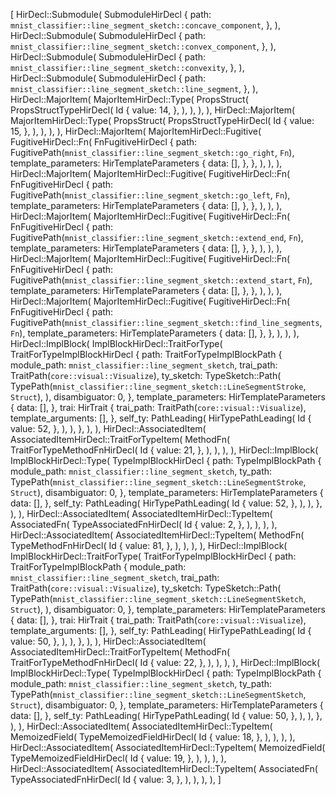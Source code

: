 [
    HirDecl::Submodule(
        SubmoduleHirDecl {
            path: `mnist_classifier::line_segment_sketch::concave_component`,
        },
    ),
    HirDecl::Submodule(
        SubmoduleHirDecl {
            path: `mnist_classifier::line_segment_sketch::convex_component`,
        },
    ),
    HirDecl::Submodule(
        SubmoduleHirDecl {
            path: `mnist_classifier::line_segment_sketch::convexity`,
        },
    ),
    HirDecl::Submodule(
        SubmoduleHirDecl {
            path: `mnist_classifier::line_segment_sketch::line_segment`,
        },
    ),
    HirDecl::MajorItem(
        MajorItemHirDecl::Type(
            PropsStruct(
                PropsStructTypeHirDecl(
                    Id {
                        value: 14,
                    },
                ),
            ),
        ),
    ),
    HirDecl::MajorItem(
        MajorItemHirDecl::Type(
            PropsStruct(
                PropsStructTypeHirDecl(
                    Id {
                        value: 15,
                    },
                ),
            ),
        ),
    ),
    HirDecl::MajorItem(
        MajorItemHirDecl::Fugitive(
            FugitiveHirDecl::Fn(
                FnFugitiveHirDecl {
                    path: FugitivePath(`mnist_classifier::line_segment_sketch::go_right`, `Fn`),
                    template_parameters: HirTemplateParameters {
                        data: [],
                    },
                },
            ),
        ),
    ),
    HirDecl::MajorItem(
        MajorItemHirDecl::Fugitive(
            FugitiveHirDecl::Fn(
                FnFugitiveHirDecl {
                    path: FugitivePath(`mnist_classifier::line_segment_sketch::go_left`, `Fn`),
                    template_parameters: HirTemplateParameters {
                        data: [],
                    },
                },
            ),
        ),
    ),
    HirDecl::MajorItem(
        MajorItemHirDecl::Fugitive(
            FugitiveHirDecl::Fn(
                FnFugitiveHirDecl {
                    path: FugitivePath(`mnist_classifier::line_segment_sketch::extend_end`, `Fn`),
                    template_parameters: HirTemplateParameters {
                        data: [],
                    },
                },
            ),
        ),
    ),
    HirDecl::MajorItem(
        MajorItemHirDecl::Fugitive(
            FugitiveHirDecl::Fn(
                FnFugitiveHirDecl {
                    path: FugitivePath(`mnist_classifier::line_segment_sketch::extend_start`, `Fn`),
                    template_parameters: HirTemplateParameters {
                        data: [],
                    },
                },
            ),
        ),
    ),
    HirDecl::MajorItem(
        MajorItemHirDecl::Fugitive(
            FugitiveHirDecl::Fn(
                FnFugitiveHirDecl {
                    path: FugitivePath(`mnist_classifier::line_segment_sketch::find_line_segments`, `Fn`),
                    template_parameters: HirTemplateParameters {
                        data: [],
                    },
                },
            ),
        ),
    ),
    HirDecl::ImplBlock(
        ImplBlockHirDecl::TraitForType(
            TraitForTypeImplBlockHirDecl {
                path: TraitForTypeImplBlockPath {
                    module_path: `mnist_classifier::line_segment_sketch`,
                    trai_path: TraitPath(`core::visual::Visualize`),
                    ty_sketch: TypeSketch::Path(
                        TypePath(`mnist_classifier::line_segment_sketch::LineSegmentStroke`, `Struct`),
                    ),
                    disambiguator: 0,
                },
                template_parameters: HirTemplateParameters {
                    data: [],
                },
                trai: HirTrait {
                    trai_path: TraitPath(`core::visual::Visualize`),
                    template_arguments: [],
                },
                self_ty: PathLeading(
                    HirTypePathLeading(
                        Id {
                            value: 52,
                        },
                    ),
                ),
            },
        ),
    ),
    HirDecl::AssociatedItem(
        AssociatedItemHirDecl::TraitForTypeItem(
            MethodFn(
                TraitForTypeMethodFnHirDecl(
                    Id {
                        value: 21,
                    },
                ),
            ),
        ),
    ),
    HirDecl::ImplBlock(
        ImplBlockHirDecl::Type(
            TypeImplBlockHirDecl {
                path: TypeImplBlockPath {
                    module_path: `mnist_classifier::line_segment_sketch`,
                    ty_path: TypePath(`mnist_classifier::line_segment_sketch::LineSegmentStroke`, `Struct`),
                    disambiguator: 0,
                },
                template_parameters: HirTemplateParameters {
                    data: [],
                },
                self_ty: PathLeading(
                    HirTypePathLeading(
                        Id {
                            value: 52,
                        },
                    ),
                ),
            },
        ),
    ),
    HirDecl::AssociatedItem(
        AssociatedItemHirDecl::TypeItem(
            AssociatedFn(
                TypeAssociatedFnHirDecl(
                    Id {
                        value: 2,
                    },
                ),
            ),
        ),
    ),
    HirDecl::AssociatedItem(
        AssociatedItemHirDecl::TypeItem(
            MethodFn(
                TypeMethodFnHirDecl(
                    Id {
                        value: 81,
                    },
                ),
            ),
        ),
    ),
    HirDecl::ImplBlock(
        ImplBlockHirDecl::TraitForType(
            TraitForTypeImplBlockHirDecl {
                path: TraitForTypeImplBlockPath {
                    module_path: `mnist_classifier::line_segment_sketch`,
                    trai_path: TraitPath(`core::visual::Visualize`),
                    ty_sketch: TypeSketch::Path(
                        TypePath(`mnist_classifier::line_segment_sketch::LineSegmentSketch`, `Struct`),
                    ),
                    disambiguator: 0,
                },
                template_parameters: HirTemplateParameters {
                    data: [],
                },
                trai: HirTrait {
                    trai_path: TraitPath(`core::visual::Visualize`),
                    template_arguments: [],
                },
                self_ty: PathLeading(
                    HirTypePathLeading(
                        Id {
                            value: 50,
                        },
                    ),
                ),
            },
        ),
    ),
    HirDecl::AssociatedItem(
        AssociatedItemHirDecl::TraitForTypeItem(
            MethodFn(
                TraitForTypeMethodFnHirDecl(
                    Id {
                        value: 22,
                    },
                ),
            ),
        ),
    ),
    HirDecl::ImplBlock(
        ImplBlockHirDecl::Type(
            TypeImplBlockHirDecl {
                path: TypeImplBlockPath {
                    module_path: `mnist_classifier::line_segment_sketch`,
                    ty_path: TypePath(`mnist_classifier::line_segment_sketch::LineSegmentSketch`, `Struct`),
                    disambiguator: 0,
                },
                template_parameters: HirTemplateParameters {
                    data: [],
                },
                self_ty: PathLeading(
                    HirTypePathLeading(
                        Id {
                            value: 50,
                        },
                    ),
                ),
            },
        ),
    ),
    HirDecl::AssociatedItem(
        AssociatedItemHirDecl::TypeItem(
            MemoizedField(
                TypeMemoizedFieldHirDecl(
                    Id {
                        value: 18,
                    },
                ),
            ),
        ),
    ),
    HirDecl::AssociatedItem(
        AssociatedItemHirDecl::TypeItem(
            MemoizedField(
                TypeMemoizedFieldHirDecl(
                    Id {
                        value: 19,
                    },
                ),
            ),
        ),
    ),
    HirDecl::AssociatedItem(
        AssociatedItemHirDecl::TypeItem(
            AssociatedFn(
                TypeAssociatedFnHirDecl(
                    Id {
                        value: 3,
                    },
                ),
            ),
        ),
    ),
]